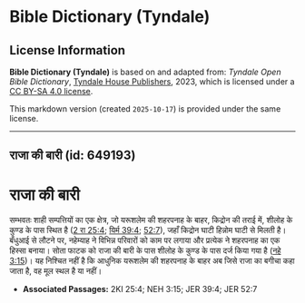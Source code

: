 # Bible Dictionary (Tyndale)

## License Information

**Bible Dictionary (Tyndale)** is based on and adapted from: _Tyndale Open Bible Dictionary_, [Tyndale House Publishers](https://tyndaleopenresources.com/), 2023, which is licensed under a [CC BY-SA 4.0 license](https://creativecommons.org/licenses/by-sa/4.0/legalcode.en).

This markdown version (created `2025-10-17`) is provided under the same license.



--------------------------------

## राजा की बारी (id: 649193)

राजा की बारी
============

सम्भवतः शाही सम्पत्तियों का एक क्षेत्र, जो यरूशलेम की शहरपनाह के बाहर, किद्रोन की तराई में, शीलोह के कुण्ड के पास स्थित है ([2 रा 25:4](https://ref.ly/2Kgs25:4); [यिर्म 39:4](https://ref.ly/Jer39:4); [52:7](https://ref.ly/Jer52:7)), जहाँ किद्रोन घाटी हिन्नोम घाटी से मिलती है। बँधुआई से लौटने पर, नहेम्याह ने विभिन्न परिवारों को काम पर लगाया और प्रत्येक ने शहरपनाह का एक हिस्सा बनाया। सोता फाटक को राजा की बारी के पास शीलोह के कुण्ड के पास दर्ज किया गया है ([नहे 3:15](https://ref.ly/Neh3:15))। यह निश्चित नहीं है कि आधुनिक यरूशलेम की शहरपनाह के बाहर अब जिसे राजा का बगीचा कहा जाता है, वह मूल स्थल है या नहीं।

* **Associated Passages:** 2KI 25:4; NEH 3:15; JER 39:4; JER 52:7


